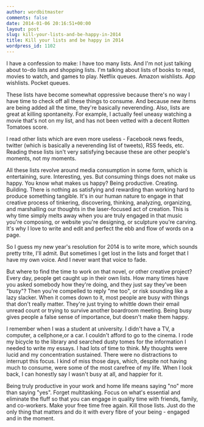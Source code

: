 ```yaml
---
author: wordbitmaster
comments: false
date: 2014-01-06 20:16:51+00:00
layout: post
slug: kill-your-lists-and-be-happy-in-2014
title: Kill your lists and be happy in 2014
wordpress_id: 1102
---
```


I have a confession to make: I have too many lists. And I'm not just talking about to-do lists and shopping lists. I'm talking about lists of books to read, movies to watch, and games to play. Netflix queues. Amazon wishlists. App wishlists. Pocket queues.

These lists have become somewhat oppressive because there's no way I have time to check off all these things to consume. And because new items are being added all the time, they're basically neverending. Also, lists are great at killing spontaneity. For example, I actually feel uneasy watching a movie that's not on my list, and has not been vetted with a decent Rotten Tomatoes score.

I read other lists which are even more useless - Facebook news feeds, twitter (which is basically a neverending list of tweets), RSS feeds, etc. Reading these lists isn't very satisfying because these are other people's moments, not my moments.

All these lists revolve around media consumption in some form, which is entertaining, sure. Interesting, yes. But consuming things does not make us happy. You know what makes us happy? Being productive. Creating. Building. There is nothing as satisfying and rewarding than working hard to produce something tangible. It's in our human nature to engage in that creative process of tinkering, discovering, thinking, analyzing, organizing, and marshalling our thoughts in the laser-focused act of creation. This is why time simply melts away when you are truly engaged in that music you're composing, or website you're designing, or sculpture you're carving. It's why I love to write and edit and perfect the ebb and flow of words on a page.

So I guess my new year's resolution for 2014 is to write more, which sounds pretty trite, I'll admit. But sometimes I get lost in the lists and forget that I have my own voice. And I never want that voice to fade.

But where to find the time to work on that novel, or other creative project? Every day, people get caught up in their own lists. How many times have you asked somebody how they're doing, and they just say they've been "busy"? Then you're compelled to reply "me too", or risk sounding like a lazy slacker. When it comes down to it, most people are busy with things that don't really matter. They're just trying to whittle down their email unread count or trying to survive another boardroom meeting. Being busy gives people a false sense of importance, but doesn't make them happy.

I remember when I was a student at university. I didn't have a TV, a computer, a cellphone,or a car. I couldn't afford to go to the cinema. I rode my bicycle to the library and searched dusty tomes for the information I needed to write my essays. I had lots of time to think. My thoughts were lucid and my concentration sustained. There were no distractions to interrupt this focus. I kind of miss those days, which, despite not having much to consume, were some of the most carefree of my life. When I look back, I can honestly say I wasn't busy at all, and happier for it.

Being truly productive in your work and home life means saying "no" more than saying "yes". Forget multitasking. Focus on what's essential and eliminate the fluff so that you can engage in quality time with friends, family, and co-workers. Make your free time free again. Kill those lists. Just do the only thing that matters and do it with every fibre of your being - engaged and in the moment.
